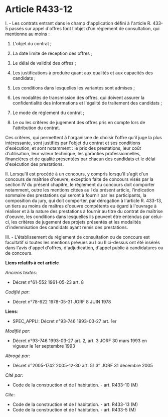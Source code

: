 # Article R433-12

I. - Les contrats entrant dans le champ d'application défini à l'article R. 433-5 passés sur appel d'offres font l'objet d'un
règlement de consultation, qui mentionne au moins :

1. L'objet du contrat ;

2. La date limite de réception des offres ;

3. Le délai de validité des offres ;

4. Les justifications à produire quant aux qualités et aux capacités des candidats ;

5. Les conditions dans lesquelles les variantes sont admises ;

6. Les modalités de transmission des offres, qui doivent assurer la confidentialité des informations et l'égalité de
traitement des candidats ;

7. Le mode de règlement du contrat ;

8. Le ou les critères de jugement des offres pris en compte lors de l'attribution du contrat.

Ces critères, qui permettent à l'organisme de choisir l'offre qu'il juge la plus intéressante, sont justifiés par l'objet du
contrat et ses conditions d'exécution, et sont notamment : le prix des prestations, leur coût d'utilisation, leur valeur
technique, les garanties professionnelles, financières et de qualité présentées par chacun des candidats et le délai
d'exécution des prestations.

II. Lorsqu'il est procédé à un concours, y compris lorsqu'il s'agit d'un concours de maîtrise d'oeuvre, exception faite de
concours visés par la section IV du présent chapitre, le règlement du concours doit comporter notamment, outre les mentions
citées au I du présent article, l'indication sommaire des prestations qui seront à fournir par les participants, la
composition du jury, qui doit comporter, par dérogation à l'article R. 433-13, un tiers au moins de maîtres d'oeuvre
compétents eu égard à l'ouvrage à réaliser et à la nature des prestations à fournir au titre du contrat de maîtrise d'oeuvre,
les conditions dans lesquelles ils peuvent être entendus par celui-ci, les critères de jugement des projets présentés et les
modalités d'indemnisation des candidats ayant remis des prestations.

III. - L'établissement du règlement de consultation ou de concours est facultatif si toutes les mentions prévues au I ou II
ci-dessus ont été insérés dans l'avis d'appel d'offres, d'adjudication, d'appel public à candidatures ou de concours.

**Liens relatifs à cet article**

_Anciens textes_:

  - Décret n°61-552 1961-05-23 art. 8

_Codifié par_:

  - Décret n°78-622 1978-05-31 JORF 8 JUIN 1978

**Liens**:

  - SPEC_APPLI: Décret n°93-746 1993-03-27 art. 1er

_Modifié par_:

  - Décret n°93-746 1993-03-27 art. 2, art. 3 JORF 30 mars 1993 en vigueur le 1er septembre 1993

_Abrogé par_:

  - Décret n°2005-1742 2005-12-30 art. 51 3° JORF 31 décembre 2005

_Cité par_:

  - Code de la construction et de l'habitation. - art. R433-10 (M)

_Cite_:

  - Code de la construction et de l'habitation. - art. R433-13 (M)
  - Code de la construction et de l'habitation. - art. R433-5 (M)
